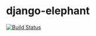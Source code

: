 # django-elephant

[![Build Status](https://travis-ci.org/jairhenrique/django-elephant.svg)](https://travis-ci.org/jairhenrique/django-elephant)
